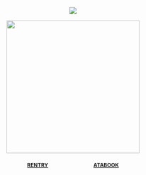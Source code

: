 <div align="center"> 
  
![](https://komarev.com/ghpvc/?username=vampiresoul&color=cac68f&label=^__^&style=plastic)

<p align="center"> <img width="300" src="https://file.garden/Zx4tbq1Z7kthgAaN/Untitled295_20250509114431.png">


<div align="center"> 
 
<sub>[**RENTRY**](https://rentry.co/VlLTRUM)⠀⠀⠀⠀⠀<img width="17" src="https://i.postimg.cc/kGRWQXHt/bglgvm.gif">⠀⠀⠀⠀⠀[**ATABOOK**](https://soulripper.atabook.org/)</sub>

<div align="center"> 
